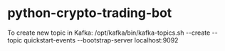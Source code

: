 # python-crypto-trading-bot



To create new topic in Kafka:
/opt/kafka/bin/kafka-topics.sh --create --topic quickstart-events --bootstrap-server localhost:9092